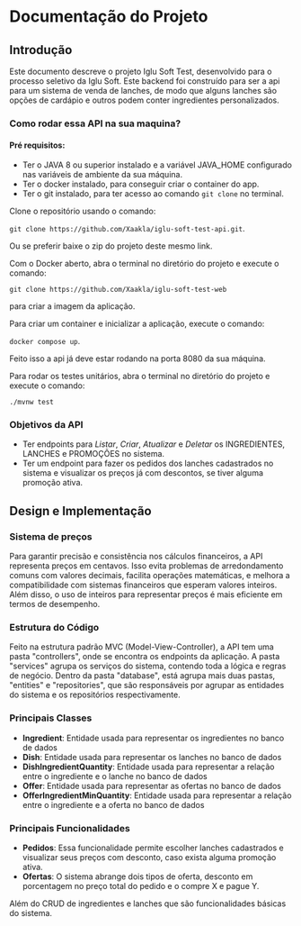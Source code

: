 # Documentação do Projeto

## Introdução
Este documento descreve o projeto Iglu Soft Test, desenvolvido para o processo seletivo da Iglu Soft. Este backend
foi construído para ser a api para um sistema de venda de lanches, de modo que alguns lanches são opções de cardápio 
e outros podem conter ingredientes personalizados.

### Como rodar essa API na sua maquina?
#### Pré requisitos: 
- Ter o JAVA 8 ou superior instalado e a variável JAVA_HOME configurado nas variáveis de ambiente da sua máquina.
- Ter o docker instalado, para conseguir criar o container do app.
- Ter o git instalado, para ter acesso ao comando `git clone` no terminal.

Clone o repositório usando o comando:

`git clone https://github.com/Xaakla/iglu-soft-test-api.git`.

Ou se preferir baixe o zip do projeto deste mesmo link.

Com o Docker aberto, abra o terminal no diretório do projeto e execute o comando:

`git clone https://github.com/Xaakla/iglu-soft-test-web`

para criar a imagem da aplicação.

Para criar um container e inicializar a aplicação, execute o comando:

`docker compose up`.

Feito isso a api já deve estar rodando na porta 8080 da sua máquina.

Para rodar os testes unitários, abra o terminal no diretório do projeto e execute o comando:

`./mvnw test`

### Objetivos da API
- Ter endpoints para *Listar*, *Criar*, *Atualizar* e *Deletar* os INGREDIENTES, LANCHES e PROMOÇÕES no sistema.
- Ter um endpoint para fazer os pedidos dos lanches cadastrados no sistema e visualizar os preços já com descontos, se tiver alguma promoção ativa.

## Design e Implementação

### Sistema de preços

Para garantir precisão e consistência nos cálculos financeiros, a API representa preços em centavos.
Isso evita problemas de arredondamento comuns com valores decimais, facilita operações matemáticas,
e melhora a compatibilidade com sistemas financeiros que esperam valores inteiros. Além disso, o uso de inteiros
para representar preços é mais eficiente em termos de desempenho.

### Estrutura do Código

Feito na estrutura padrão MVC (Model-View-Controller), a API tem uma pasta "controllers", onde se encontra os endpoints da aplicação.
A pasta "services" agrupa os serviços do sistema, contendo toda a lógica e regras de negócio. Dentro da pasta "database",
está agrupa mais duas pastas, "entities" e "repositories", que são responsáveis por agrupar as entidades do sistema e
os repositórios respectivamente.

### Principais Classes
- **Ingredient**: Entidade usada para representar os ingredientes no banco de dados
- **Dish**: Entidade usada para representar os lanches no banco de dados
- **DishIngredientQuantity**: Entidade usada para representar a relação entre o ingrediente e o lanche no banco de dados
- **Offer**: Entidade usada para representar as ofertas no banco de dados
- **OfferIngredientMinQuantity**: Entidade usada para representar a relação entre o ingrediente e a oferta no banco de dados

### Principais Funcionalidades
- **Pedidos**: Essa funcionalidade permite escolher lanches cadastrados e visualizar seus preços com desconto, caso exista alguma promoção ativa.
- **Ofertas**: O sistema abrange dois tipos de oferta, desconto em porcentagem no preço total do pedido e o compre X e pague Y.

Além do CRUD de ingredientes e lanches que são funcionalidades básicas do sistema.
